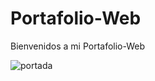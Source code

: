 # Portafolio-Web
Bienvenidos a mi Portafolio-Web

![portada](https://user-images.githubusercontent.com/67718246/120221559-3fbde780-c204-11eb-9947-0775517eeb4e.png)
